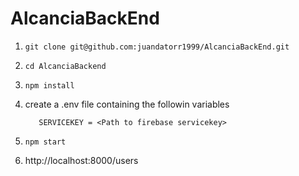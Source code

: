 # AlcanciaBackEnd

1. ```git clone git@github.com:juandatorr1999/AlcanciaBackEnd.git```

2. ```cd AlcanciaBackend```

3. ```npm install```

4. create a .env file containing the followin variables

    ```PORT = 8000
       SERVICEKEY = <Path to firebase servicekey>

5. ```npm start```

6. http://localhost:8000/users